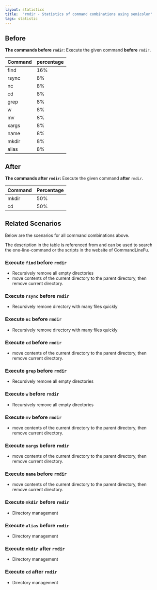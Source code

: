 ```yaml
---
layout: statistics
title:  "rmdir - Statistics of command combinations using semicolon"
tags: statistic
---
```


## Before

__The commands before `rmdir`:__  Execute the given command __before__ `rmdir`.

| Command | percentage |
|--------|--------|
| find | 16% |
| rsync | 8% |
| nc | 8% |
| cd | 8% |
| grep | 8% |
| w | 8% |
| mv | 8% |
| xargs | 8% |
| name | 8% |
| mkdir | 8% |
| alias | 8% |



## After

__The commands after `rmdir`:__ Execute the given command __after__ `rmdir`.

| Command | Percentage | 
|-------|--------|
| mkdir | 50% |
| cd | 50% |



## Related Scenarios

Below are the scenarios for all command combinations above.

The description in the table is referenced from and can be used to search the one-line-command or the scripts in the website of CommandLineFu.


### Execute `find` before `rmdir`

- Recursively remove all empty directories
- move contents of the current directory to the parent directory, then remove current directory.

            
### Execute `rsync` before `rmdir`

- Recursively remove directory with many files quickly

            
### Execute `nc` before `rmdir`

- Recursively remove directory with many files quickly

            
### Execute `cd` before `rmdir`

- move contents of the current directory to the parent directory, then remove current directory.

            
### Execute `grep` before `rmdir`

- Recursively remove all empty directories

            
### Execute `w` before `rmdir`

- Recursively remove all empty directories

            
### Execute `mv` before `rmdir`

- move contents of the current directory to the parent directory, then remove current directory.

            
### Execute `xargs` before `rmdir`

- move contents of the current directory to the parent directory, then remove current directory.

            
### Execute `name` before `rmdir`

- move contents of the current directory to the parent directory, then remove current directory.

            
### Execute `mkdir` before `rmdir`

- Directory management

            
### Execute `alias` before `rmdir`

- Directory management

            


### Execute `mkdir` after `rmdir`

- Directory management

            
### Execute `cd` after `rmdir`

- Directory management

            
